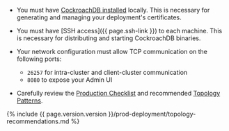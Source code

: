 - You must have [CockroachDB installed](install-cockroachdb.html) locally. This is necessary for generating and managing your deployment's certificates.

- You must have [SSH access]({{ page.ssh-link }}) to each machine. This is necessary for distributing and starting CockroachDB binaries.

- Your network configuration must allow TCP communication on the following ports:
	- `26257` for intra-cluster and client-cluster communication
	- `8080` to expose your Admin UI

- Carefully review the [Production Checklist](recommended-production-settings.html) and recommended [Topology Patterns](topology-patterns.html).

{% include {{ page.version.version }}/prod-deployment/topology-recommendations.md %}